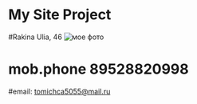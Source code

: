 # My Site Project
#Rakina Ulia, 46 
![мое фото](https://disk.yandex.ru/d/TQXCE69Rhu3J8g)
# mob.phone 89528820998
#email: tomichca5055@mail.ru
